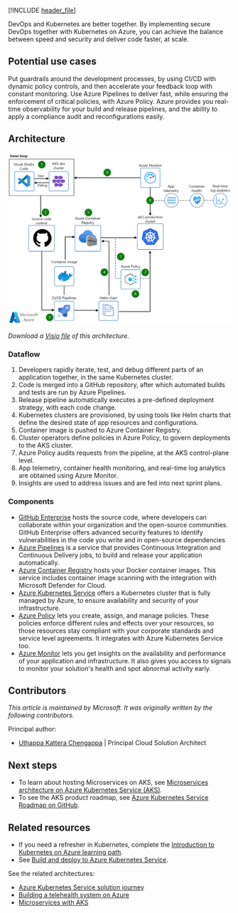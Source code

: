 [!INCLUDE [header_file](../../../includes/sol-idea-header.md)]

DevOps and Kubernetes are better together. By implementing secure DevOps together with Kubernetes on Azure, you can achieve the balance between speed and security and deliver code faster, at scale.

## Potential use cases

Put guardrails around the development processes, by using CI/CD with dynamic policy controls, and then accelerate your feedback loop with constant monitoring. Use Azure Pipelines to deliver fast, while ensuring the enforcement of critical policies, with Azure Policy. Azure provides you real-time observability for your build and release pipelines, and the ability to apply a compliance audit and reconfigurations easily.

## Architecture

![Architecture diagram shows Inner loop to source code through C I / C D pipelines to Helm chart and Azure Container to A K S production cluster.](../media/secure-devops-for-kubernetes.png)

*Download a [Visio file](https://arch-center.azureedge.net/secure-devops-for-kubernetes.vsdx) of this architecture.*

### Dataflow

1. Developers rapidly iterate, test, and debug different parts of an application together, in the same Kubernetes cluster.
1. Code is merged into a GitHub repository, after which automated builds and tests are run by Azure Pipelines.
1. Release pipeline automatically executes a pre-defined deployment strategy, with each code change.
1. Kubernetes clusters are provisioned, by using tools like Helm charts that define the desired state of app resources and configurations.
1. Container image is pushed to Azure Container Registry.
1. Cluster operators define policies in Azure Policy, to govern deployments to the AKS cluster.
1. Azure Policy audits requests from the pipeline, at the AKS control-plane level.
1. App telemetry, container health monitoring, and real-time log analytics are obtained using Azure Monitor.
1. Insights are used to address issues and are fed into next sprint plans.

### Components

- [GitHub Enterprise](https://help.github.com/en/github) hosts the source code, where developers can collaborate within your organization and the open-source communities. GitHub Enterprise offers advanced security features to identify vulnerabilities in the code you write and in open-source dependencies
- [Azure Pipelines](https://azure.microsoft.com/services/devops/pipelines) is a service that provides Continuous Integration and Continuous Delivery jobs, to build and release your application automatically.
- [Azure Container Registry](https://azure.microsoft.com/services/container-registry) hosts your Docker container images. This service includes container image scanning with the integration with Microsoft Defender for Cloud.
- [Azure Kubernetes Service](https://azure.microsoft.com/services/kubernetes-service) offers a Kubernetes cluster that is fully managed by Azure, to ensure availability and security of your infrastructure.
- [Azure Policy](https://azure.microsoft.com/services/azure-policy) lets you create, assign, and manage policies. These policies enforce different rules and effects over your resources, so those resources stay compliant with your corporate standards and service level agreements. It integrates with Azure Kubernetes Service too.
- [Azure Monitor](https://azure.microsoft.com/services/monitor) lets you get insights on the availability and performance of your application and infrastructure. It also gives you access to signals to monitor your solution's health and spot abnormal activity early.

## Contributors

*This article is maintained by Microsoft. It was originally written by the following contributors.*

Principal author:

 * [Uthappa Kattera Chengappa](https://www.linkedin.com/in/uthappa) | Principal Cloud Solution Architect

## Next steps

- To learn about hosting Microservices on AKS, see [Microservices architecture on Azure Kubernetes Service (AKS)](../../reference-architectures/containers/aks-microservices/aks-microservices.yml).
- To see the AKS product roadmap, see [Azure Kubernetes Service Roadmap on GitHub](https://github.com/Azure/AKS/projects/1).

## Related resources

- If you need a refresher in Kubernetes, complete the [Introduction to Kubernetes on Azure learning path](/learn/paths/intro-to-kubernetes-on-azure).
- See [Build and deploy to Azure Kubernetes Service](/azure/devops/pipelines/ecosystems/kubernetes/aks-template?view=azure-devops).

See the related architectures:

- [Azure Kubernetes Service solution journey](../../reference-architectures/containers/aks-start-here.md)
- [Building a telehealth system on Azure](../../example-scenario/apps/telehealth-system.yml)
- [Microservices with AKS](./microservices-with-aks.yml)
